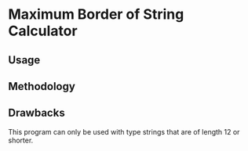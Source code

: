 # Maximum Border of String Calculator

## Usage

## Methodology

## Drawbacks
This program can only be used with type strings that are of length 12 or shorter.
